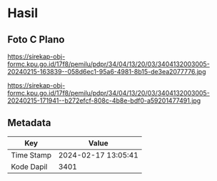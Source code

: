 # Hasil

## Foto C Plano

https://sirekap-obj-formc.kpu.go.id/17f8/pemilu/pdpr/34/04/13/20/03/3404132003005-20240215-163839--058d6ec1-95a6-4981-8b15-de3ea2077776.jpg

https://sirekap-obj-formc.kpu.go.id/17f8/pemilu/pdpr/34/04/13/20/03/3404132003005-20240215-171941--b272efcf-808c-4b8e-bdf0-a59201477491.jpg


## Metadata

| Key        | Value               |
| ---------- | ------------------- |
| Time Stamp | 2024-02-17 13:05:41 |
| Kode Dapil | 3401                |



